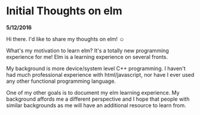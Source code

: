 Initial Thoughts on elm
============

**5/12/2016**

Hi there. I'd like to share my thoughts on elm! ☺

What's my motivation to learn elm? It's a totally new programming experience for me! Elm is a learning experience on several fronts.

My background is more device/system level C++ programming. I haven't had much professional experience with html/javascript, nor have I ever used any other functional programming language.

One of my other goals is to document my elm learning experience. My background affords me a different perspective and I hope that people with similar backgrounds as me will have an additional resource to learn from.
